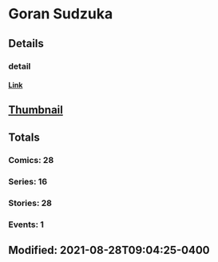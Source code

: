 # Goran  Sudzuka 
## Details
### detail
#### [Link](http://marvel.com/comics/creators/13082/goran_sudzuka?utm_campaign=apiRef&utm_source=225578a89fc76f3d20fbffda5d17a88d)
## [Thumbnail](http://i.annihil.us/u/prod/marvel/i/mg/b/40/image_not_available.jpg)
## Totals
### Comics: 28
### Series: 16
### Stories: 28
### Events: 1
## Modified: 2021-08-28T09:04:25-0400